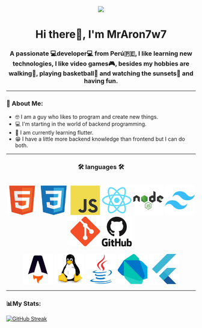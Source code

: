 <div id="header" align="center"}>
  <img src="https://github.com/MrAron7w7/banner/blob/main/sinraya.png" width="600"/>
  <h1 align="center">Hi there👋, I'm MrAron7w7</h1>
  <h3 align="center">A passionate 💻developer💻 from Perú🇵🇪, I like learning new technologies, I like video games🎮, besides my hobbies are walking🚶, playing basketball🏀 and watching the sunsets🌄 and having fun.</h3>

</div>
<hr>

### 🤵 About Me:
- 🤓 I am a guy who likes to program and create new things.
- 💻 I'm starting in the world of backend programming.
- 📝 I am currently learning flutter.
- 😁 I have a little more backend knowledge than frontend but I can do both.
<hr>

<div align="center">
  <h3><b>🛠️ languages 🛠️</b></h3><br>
  <div>
    <img src="https://github.com/devicons/devicon/blob/master/icons/html5/html5-original.svg" title="HTML5" alt="HTML" width="80" height="80"/&nbsp>
    <img src="https://github.com/devicons/devicon/blob/master/icons/css3/css3-original.svg" title="CSS3" alt="CSS" width="80" height="80"/&nbsp>
    <img src="https://github.com/devicons/devicon/blob/master/icons/javascript/javascript-original.svg" title="JavaScript" alt="JavaScrip" width="80" height="80"/&nbsp>
    <img src="https://github.com/devicons/devicon/blob/master/icons/react/react-original.svg" title="REACT" alt="REACT" width="80" height="80"/&nbsp>
    <img src="https://github.com/devicons/devicon/blob/master/icons/nodejs/nodejs-original-wordmark.svg" title="NODEJS" alt="NODEJS" width="80" height="80"/&nbsp>
    <img src="https://github.com/devicons/devicon/blob/master/icons/tailwindcss/tailwindcss-original.svg" title="TAILWINDSS" alt="TAILWINDSS" width="80" height="80"/&nbsp>
    <img src="https://github.com/devicons/devicon/blob/master/icons/git/git-original.svg" title="GIT" alt="GIT" width="80" height="80"/&nbsp>
    <img src="https://github.com/devicons/devicon/blob/master/icons/github/github-original-wordmark.svg" title="GITHUD" alt="GITHUD" width="80" height="80"/&nbsp>
  </div>
  <br>
  <div>
    <img src="https://github.com/devicons/devicon/blob/master/icons/astro/astro-original.svg" title="ASTRO" alt="ASTRO" width="80" height="80"/&nbsp>  
    <img src="https://github.com/devicons/devicon/blob/master/icons/linux/linux-original.svg" title="LINUX" alt="LINUX" width="80" height="80"/&nbsp>
    <img src="https://github.com/devicons/devicon/blob/master/icons/java/java-original.svg" title="JAVA" alt="JAVA" width="80" height="80"/&nbsp>
    <img src="https://github.com/devicons/devicon/blob/master/icons/dart/dart-original.svg" title="DART" alt="DART" width="80" height="80"/&nbsp>
    <img src="https://github.com/devicons/devicon/blob/master/icons/flutter/flutter-original.svg" title="FLUTTER" alt="FLUTTER" width="80" height="80"/&nbsp>
  </div>
</div>

<hr>

### 📊My Stats:

[![GitHub Streak](http://github-readme-streak-stats.herokuapp.com?user=MrAron7w7&theme=gruvbox-duo&hide_border=true&locale=es&date_format=j%20M%5B%20Y%5D&mode=weekly&card_width=750)](https://git.io/streak-stats)



